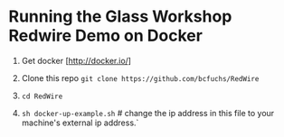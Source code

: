 Running the Glass Workshop Redwire Demo on Docker
=========

1. Get docker [http://docker.io/]

2. Clone this repo `git clone https://github.com/bcfuchs/RedWire`

3. `cd RedWire`

4. `sh docker-up-example.sh`   # change the ip address in this file to your machine's external ip address.`
